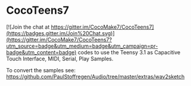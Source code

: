 # CocoTeens7

[![Join the chat at https://gitter.im/CocoMake7/CocoTeens7](https://badges.gitter.im/Join%20Chat.svg)](https://gitter.im/CocoMake7/CocoTeens7?utm_source=badge&utm_medium=badge&utm_campaign=pr-badge&utm_content=badge)
codes to use the Teensy 3.1 as Capacitive Touch Interface, MIDI, Serial, Play Samples.

To convert the samples see:
https://github.com/PaulStoffregen/Audio/tree/master/extras/wav2sketch

